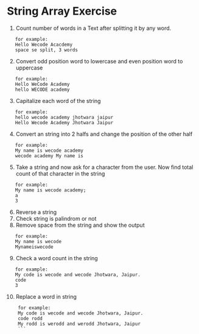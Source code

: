 # String Array Exercise

1. Count number of words in a Text after splitting it by any word.

```
   for example:
   Hello Wecode Acacdemy
   space se split, 3 words
```

2. Convert odd position word to lowercase and even position word to uppercase

```
   for example:
   Hello WeCode Academy
   hello WECODE academy
```

3. Capitalize each word of the string

```
   for example:
   hello wecode academy jhotwara jaipur
   Hello Wecode Academy Jhotwara Jaipur
```

4. Convert an string into 2 halfs and change the position of the other half

```
   for example:
   My name is wecode academy
   wecode academy My name is
```

5. Take a string and now ask for a character from the user. Now find total count of that character in the string

```
   for example:
   My name is wecode academy;
   a
   3
```

6. Reverse a string
7. Check string is palindrom or not
8. Remove space from the string and show the output

```
   for example:
   My name is wecode
   Mynameiswecode
```

9. Check a word count in the string

```
   for example:
   My code is wecode and wecode Jhotwara, Jaipur.
   code
   3
```

10. Replace a word in string

````
    for example:
    My code is wecode and wecode Jhotwara, Jaipur.
    code rodd
    My rodd is werodd and werodd Jhotwara, Jaipur
    ```

````
